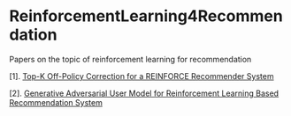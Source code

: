 # ReinforcementLearning4Recommendation
Papers on the topic of reinforcement learning for recommendation

[1]. [Top-K Off-Policy Correction for a REINFORCE Recommender System](https://arxiv.org/abs/1812.02353) 

[2]. [Generative Adversarial User Model for Reinforcement Learning Based Recommendation System](https://arxiv.org/abs/1812.10613)
